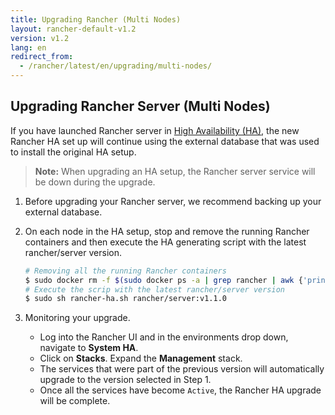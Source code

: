 ```yaml
---
title: Upgrading Rancher (Multi Nodes)
layout: rancher-default-v1.2
version: v1.2
lang: en
redirect_from:
  - /rancher/latest/en/upgrading/multi-nodes/
---
```


## Upgrading Rancher Server (Multi Nodes)


If you have launched Rancher server in [High Availability (HA)]({{site.baseurl}}/rancher/{{page.version}}/{{page.lang}}/installing-rancher/installing-server/multi-nodes/), the new Rancher HA set up will continue using the external database that was used to install the original HA setup.

> **Note:** When upgrading an HA setup, the Rancher server service will be down during the upgrade.

1. Before upgrading your Rancher server, we recommend backing up your external database.

2. On each node in the HA setup, stop and remove the running Rancher containers and then execute the HA generating script with the latest rancher/server version.

   ```bash
   # Removing all the running Rancher containers
   $ sudo docker rm -f $(sudo docker ps -a | grep rancher | awk {'print $1'})
   # Execute the scrip with the latest rancher/server version
   $ sudo sh rancher-ha.sh rancher/server:v1.1.0
   ```

3. Monitoring your upgrade.

   * Log into the Rancher UI and in the environments drop down, navigate to **System HA**.
   * Click on **Stacks**. Expand the **Management** stack.
   * The services that were part of the previous version will automatically upgrade to the version selected in Step 1.
   * Once all the services have become `Active`, the Rancher HA upgrade will be complete.
